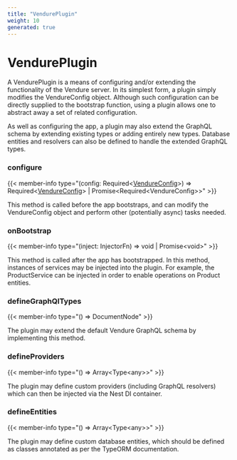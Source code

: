 ```yaml
---
title: "VendurePlugin"
weight: 10
generated: true
---
```

<!-- This file was generated from the Vendure TypeScript source. Do not modify. Instead, re-run "generate-docs" -->


# VendurePlugin

A VendurePlugin is a means of configuring and/or extending the functionality of the Vendure server. In its simplest form,a plugin simply modifies the VendureConfig object. Although such configuration can be directly supplied to the bootstrapfunction, using a plugin allows one to abstract away a set of related configuration.As well as configuring the app, a plugin may also extend the GraphQL schema by extending existing types or addingentirely new types. Database entities and resolvers can also be defined to handle the extended GraphQL types.

### configure

{{< member-info type="(config: Required&#60;<a href='/docs/api///vendure-config/'>VendureConfig</a>&#62;) => Required&#60;<a href='/docs/api///vendure-config/'>VendureConfig</a>&#62; | Promise&#60;Required&#60;VendureConfig&#62;&#62;" >}}

This method is called before the app bootstraps, and can modify the VendureConfig object and performother (potentially async) tasks needed.

### onBootstrap

{{< member-info type="(inject: InjectorFn) => void | Promise&#60;void&#62;" >}}

This method is called after the app has bootstrapped. In this method, instances of services may be injectedinto the plugin. For example, the ProductService can be injected in order to enable operations on Productentities.

### defineGraphQlTypes

{{< member-info type="() => DocumentNode" >}}

The plugin may extend the default Vendure GraphQL schema by implementing this method.

### defineProviders

{{< member-info type="() => Array&#60;Type&#60;any&#62;&#62;" >}}

The plugin may define custom providers (including GraphQL resolvers) which can then be injected via the Nest DI container.

### defineEntities

{{< member-info type="() => Array&#60;Type&#60;any&#62;&#62;" >}}

The plugin may define custom database entities, which should be defined as classes annotated as per theTypeORM documentation.

